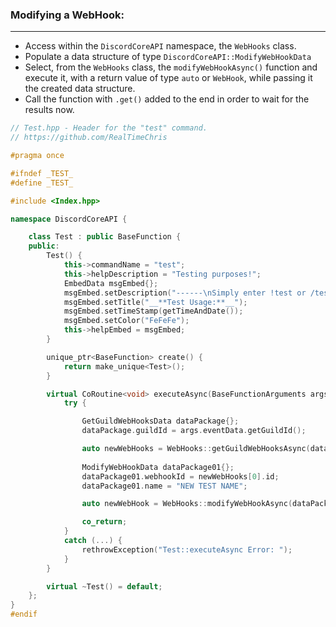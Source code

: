 ### **Modifying a WebHook:**
---
- Access within the `DiscordCoreAPI` namespace, the `WebHooks` class.
- Populate a data structure of type `DiscordCoreAPI::ModifyWebHookData`
- Select, from the `WebHooks` class, the `modifyWebHookAsync()` function and execute it, with a return value of type `auto` or `WebHook`, while passing it the created data structure.
- Call the function with `.get()` added to the end in order to wait for the results now.

```cpp
// Test.hpp - Header for the "test" command.
// https://github.com/RealTimeChris

#pragma once

#ifndef _TEST_
#define _TEST_

#include <Index.hpp>

namespace DiscordCoreAPI {

	class Test : public BaseFunction {
	public:
		Test() {
			this->commandName = "test";
			this->helpDescription = "Testing purposes!";
			EmbedData msgEmbed{};
			msgEmbed.setDescription("------\nSimply enter !test or /test!\n------");
			msgEmbed.setTitle("__**Test Usage:**__");
			msgEmbed.setTimeStamp(getTimeAndDate());
			msgEmbed.setColor("FeFeFe");
			this->helpEmbed = msgEmbed;
		}

		unique_ptr<BaseFunction> create() {
			return make_unique<Test>();
		}

		virtual CoRoutine<void> executeAsync(BaseFunctionArguments args) {
			try {

				GetGuildWebHooksData dataPackage{};
				dataPackage.guildId = args.eventData.getGuildId();

				auto newWebHooks = WebHooks::getGuildWebHooksAsync(dataPackage).get();
 
				ModifyWebHookData dataPackage01{};
				dataPackage01.webhookId = newWebHooks[0].id;
				dataPackage01.name = "NEW TEST NAME";

				auto newWebHook = WebHooks::modifyWebHookAsync(dataPackage01).get();

				co_return;
			}
			catch (...) {
				rethrowException("Test::executeAsync Error: ");
			}
		}

		virtual ~Test() = default;
	};
}
#endif
```
